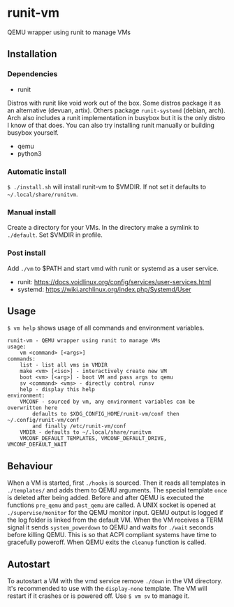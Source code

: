 # runit-vm
QEMU wrapper using runit to manage VMs
## Installation
### Dependencies
- runit

Distros with runit like void work out of the box.
Some distros package it as an alternative (devuan, artix).
Others package `runit-systemd` (debian, arch).
Arch also includes a runit implementation in busybox but it is the only distro I know of that does.
You can also try installing runit manually or building busybox yourself.
- qemu
- python3
### Automatic install
`$ ./install.sh` will install runit-vm to $VMDIR.
If not set it defaults to `~/.local/share/runitvm`.
### Manual install
Create a directory for your VMs.
In the directory make a symlink to `./default`.
Set $VMDIR in profile.
### Post install
Add `./vm` to $PATH and start vmd with runit or systemd as a user service.
- runit: <https://docs.voidlinux.org/config/services/user-services.html>
- systemd: <https://wiki.archlinux.org/index.php/Systemd/User>
## Usage
`$ vm help` shows usage of all commands and environment variables.
```
runit-vm - QEMU wrapper using runit to manage VMs
usage:
	vm <command> [<args>]
commands:
	list - list all vms in VMDIR
	make <vm> [<iso>] - interactively create new VM
	boot <vm> [<arg>] - boot VM and pass args to qemu
	sv <command> <vms> - directly control runsv
	help - display this help
environment:
	VMCONF - sourced by vm, any environment variables can be overwritten here
		defaults to $XDG_CONFIG_HOME/runit-vm/conf then ~/.config/runit-vm/conf
		and finally /etc/runit-vm/conf
	VMDIR - defaults to ~/.local/share/runitvm
	VMCONF_DEFAULT_TEMPLATES, VMCONF_DEFAULT_DRIVE, VMCONF_DEFAULT_WAIT
```
## Behaviour
When a VM is started, first `./hooks` is sourced.
Then it reads all templates in `./templates/` and adds them to QEMU arguments.
The special template `once` is deleted after being added.
Before and after QEMU is executed the functions `pre_qemu` and `post_qemu` are called.
A UNIX socket is opened at `./supervise/monitor` for the QEMU monitor input.
QEMU output is logged if the log folder is linked from the default VM.
When the VM receives a TERM signal it sends `system_powerdown` to QEMU and waits for `./wait` seconds before killing QEMU.
This is so that ACPI compliant systems have time to gracefully poweroff.
When QEMU exits the `cleanup` function is called.
## Autostart
To autostart a VM with the vmd service remove `./down` in the VM directory.
It's recommended to use with the `display-none` template.
The VM will restart if it crashes or is powered off.
Use `$ vm sv` to manage it.
